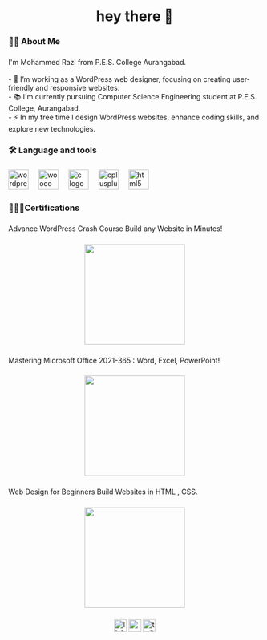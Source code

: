 <h1 align="center">hey there 👋</h1>

###

<h3 align="left">👩‍💻  About Me</h3>

###

<p align="left">I'm Mohammed Razi from P.E.S. College Aurangabad.<br><br>- 🔭 I’m working as a WordPress web designer, focusing on creating user-friendly and responsive websites.<br>- 📚 I'm currently  pursuing Computer Science Engineering student at P.E.S. College, Aurangabad.<br>- ⚡ In my free time I design WordPress websites, enhance coding skills, and explore new technologies.</p>

###

<h3 align="left">🛠 Language and tools</h3>

###

<div align="left">
  <img src="https://cdn.jsdelivr.net/gh/devicons/devicon/icons/wordpress/wordpress-original.svg" height="40" alt="wordpress logo"  />
  <img width="12" />
  <img src="https://cdn.jsdelivr.net/gh/devicons/devicon/icons/woocommerce/woocommerce-original.svg" height="40" alt="woocommerce logo"  />
  <img width="12" />
  <img src="https://cdn.jsdelivr.net/gh/devicons/devicon/icons/c/c-original.svg" height="40" alt="c logo"  />
  <img width="12" />
  <img src="https://cdn.jsdelivr.net/gh/devicons/devicon/icons/cplusplus/cplusplus-original.svg" height="40" alt="cplusplus logo"  />
  <img width="12" />
  <img src="https://cdn.jsdelivr.net/gh/devicons/devicon/icons/html5/html5-original.svg" height="40" alt="html5 logo"  />
</div>

###

<h3 align="left">👨🏻‍🎓Certifications</h3>

###

<p align="left">Advance WordPress Crash Course Build any Website in Minutes!</p>

###

<div align="center">
  <img height="200" src="https://www.udemy.com/certificate/UC-61a89d13-c23a-4ca3-bca4-19d75a78742e/"  />
</div>

###

<p align="left">Mastering Microsoft Office 2021-365 : Word, Excel, PowerPoint!</p>

###

<div align="center">
  <img height="200" src="https://www.udemy.com/certificate/UC-8411470e-f8d9-430b-92b9-17f17dd07859/"  />
</div>

###

<p align="left">Web Design for Beginners Build Websites in HTML , CSS.</p>

###

<div align="center">
  <img height="200" src="https://www.udemy.com/certificate/UC-25d4d8fb-615d-4ffe-827f-a23fa8291d1a/"  />
</div>

###

<div align="center">
  <img src="https://img.shields.io/static/v1?message=LinkedIn&logo=linkedin&label=&color=0077B5&logoColor=white&labelColor=&style=for-the-badge" height="25" alt="linkedin logo"  />
  <img src="https://img.shields.io/static/v1?message=Youtube&logo=youtube&label=&color=FF0000&logoColor=white&labelColor=&style=for-the-badge" height="25" alt="youtube logo"  />
  <img src="https://img.shields.io/static/v1?message=Twitter&logo=twitter&label=&color=1DA1F2&logoColor=white&labelColor=&style=for-the-badge" height="25" alt="twitter logo"  />
</div>

###

